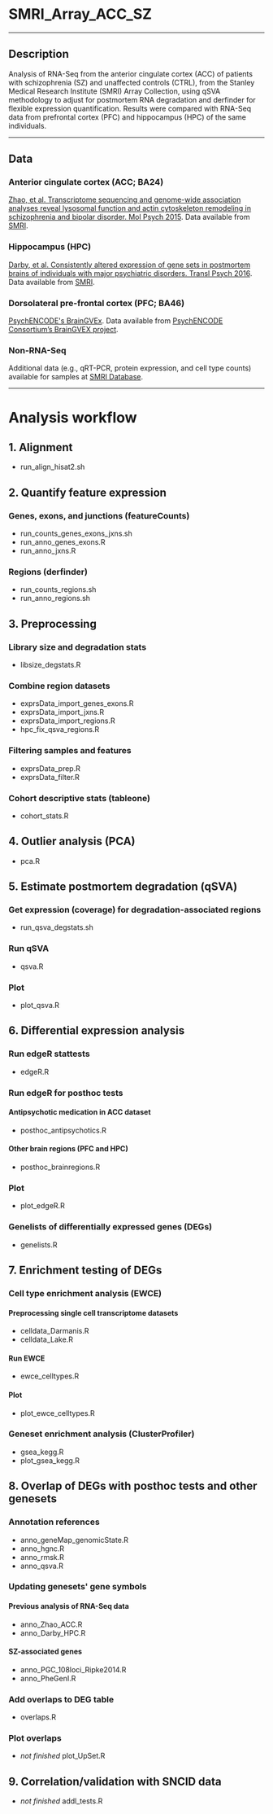 # SMRI_Array_ACC_SZ

***

## Description
Analysis of RNA-Seq from the anterior cingulate cortex (ACC) of patients with schizophrenia (SZ) and unaffected controls (CTRL), from the Stanley Medical Research Institute (SMRI) Array Collection, using qSVA methodology to adjust for postmortem RNA degradation and derfinder for flexible expression quantification. Results were compared with RNA-Seq data from prefrontal cortex (PFC) and hippocampus (HPC) of the same individuals.  

***

## Data

### Anterior cingulate cortex (ACC; BA24)   
[Zhao, et al. Transcriptome sequencing and genome-wide association analyses reveal lysosomal function and actin cytoskeleton remodeling in schizophrenia and bipolar disorder. Mol Psych 2015](http://www.nature.com/mp/journal/v20/n5/full/mp201482a.html). Data available from [SMRI](http://sncid.stanleyresearch.org/).

### Hippocampus (HPC)
[Darby, et al. Consistently altered expression of gene sets in postmortem brains of individuals with major psychiatric disorders. Transl Psych 2016](http://www.nature.com/tp/journal/v6/n9/full/tp2016173a.html). Data available from [SMRI](http://sncid.stanleyresearch.org/).

### Dorsolateral pre-frontal cortex (PFC; BA46)    
[PsychENCODE's BrainGVEx](https://www.synapse.org/#!Synapse:syn4590909). Data available from [PsychENCODE Consortium’s BrainGVEX project](https://www.synapse.org/#!Synapse:syn4590909).

### Non-RNA-Seq
Additional data (e.g., qRT-PCR, protein expression, and cell type counts) available for samples at [SMRI Database](sncid.org).

***

# Analysis workflow

## 1. Alignment  
- run_align_hisat2.sh

## 2. Quantify feature expression

### Genes, exons, and junctions (featureCounts)  
- run_counts_genes_exons_jxns.sh  
- run_anno_genes_exons.R   
- run_anno_jxns.R 

### Regions (derfinder)  
- run_counts_regions.sh  
- run_anno_regions.sh  

## 3. Preprocessing 

### Library size and degradation stats  
- libsize_degstats.R  

### Combine region datasets  
- exprsData_import_genes_exons.R  
- exprsData_import_jxns.R  
- exprsData_import_regions.R  
- hpc_fix_qsva_regions.R   

### Filtering samples and features
- exprsData_prep.R  
- exprsData_filter.R  

### Cohort descriptive stats (tableone)   
- cohort_stats.R 

## 4. Outlier analysis (PCA)   
- pca.R

## 5. Estimate postmortem degradation (qSVA)

### Get expression (coverage) for degradation-associated regions  
- run_qsva_degstats.sh

### Run qSVA
- qsva.R

### Plot
- plot_qsva.R

## 6. Differential expression analysis

### Run edgeR stattests  
- edgeR.R

### Run edgeR for posthoc tests

#### Antipsychotic medication in ACC dataset  
- posthoc_antipsychotics.R

#### Other brain regions (PFC and HPC)  
- posthoc_brainregions.R

### Plot  
- plot_edgeR.R

### Genelists of differentially expressed genes (DEGs)  
- genelists.R


## 7. Enrichment testing of DEGs

### Cell type enrichment analysis (EWCE)

#### Preprocessing single cell transcriptome datasets   
- celldata_Darmanis.R  
- celldata_Lake.R  

#### Run EWCE  
- ewce_celltypes.R  

#### Plot  
- plot_ewce_celltypes.R

### Geneset enrichment analysis (ClusterProfiler)    
- gsea_kegg.R  
- plot_gsea_kegg.R  


## 8. Overlap of DEGs with posthoc tests and other genesets

### Annotation references  
- anno_geneMap_genomicState.R  
- anno_hgnc.R  
- anno_rmsk.R  
- anno_qsva.R  


### Updating genesets' gene symbols

#### Previous analysis of RNA-Seq data  
- anno_Zhao_ACC.R  
- anno_Darby_HPC.R  

#### SZ-associated genes  
- anno_PGC_108loci_Ripke2014.R  
- anno_PheGenI.R  

### Add overlaps to DEG table  
- overlaps.R  

### Plot overlaps  
- _not finished_ plot_UpSet.R  


## 9. Correlation/validation with SNCID data  
- _not finished_ addl_tests.R  
